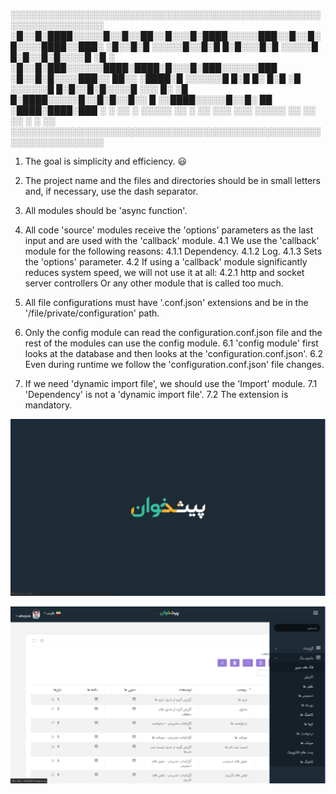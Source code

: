░░░░░░░░░░░░░░░░░░░░░░░░░░░░░░░░░░░░░░░░░░░░░░░░░░░░░░░░░░░░░░░░░
░█░░█░████░░░░░█░░█░░██░░█░░░█░████░░░░░███░░█░░█░█░░░░████░░███░
░█░░█░█   ░░░░░█░░█░█  █░█░░░█░█   ░░░░░█  █░█░░█░█░░░░█   ░█   ░
░█░░█░███░░░░░░████░████░█░░░█░███░░░░░░███ ░█░░█░█░░░░███░░ ██░░
░████░█  ░░░░░░█  █░█  █░ █░█ ░█  ░░░░░░█  █░█░░█░█░░░░█  ░░░  █░
░█  █░████░░░░░█░░█░█░░█░░ █ ░░████░░░░░█░░█░ ██ ░████░████░███ ░
░ ░░ ░    ░░░░░ ░░ ░ ░░ ░░░ ░░░    ░░░░░ ░░ ░░  ░░    ░    ░   ░░
░░░░░░░░░░░░░░░░░░░░░░░░░░░░░░░░░░░░░░░░░░░░░░░░░░░░░░░░░░░░░░░░░

1. The goal is simplicity and efficiency. 😃

2. The project name and the files and directories should be in small letters and, if necessary, use the dash separator.

3. All modules should be 'async function'.

4. All code 'source' modules receive the 'options' parameters as the last input and are used with the 'callback' module.
4.1 We use the 'callback' module for the following reasons:
4.1.1 Dependency.
4.1.2 Log.
4.1.3 Sets the 'options' parameter.
4.2 If using a 'callback' module significantly reduces system speed, we will not use it at all:
4.2.1 http and socket server controllers Or any other module that is called too much.

5. All file configurations must have '.conf.json' extensions and be in the '/file/private/configuration' path.

6. Only the config module can read the configuration.conf.json file and the rest of the modules can use the config module.
6.1 'config module' first looks at the database and then looks at the 'configuration.conf.json'.
6.2 Even during runtime we follow the 'configuration.conf.json' file changes.

7. If we need 'dynamic import file', we should use the 'Import' module.
7.1 'Dependency' is not a 'dynamic import file'.
7.2 The extension is mandatory.

  ![Image description](https://raw.githubusercontent.com/alihejrati/server/master/file/private/documentation/screenshot%20(1).png)
  
  ![Image description](https://raw.githubusercontent.com/alihejrati/server/master/file/private/documentation/screenshot%20(2).png)
